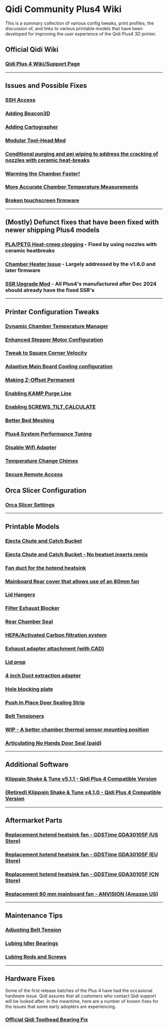 # Qidi Community Plus4 Wiki

This is a summary collection of various config tweaks, print profiles, the discussion of, and
links to various printable models that have been developed for improving the user experience
of the Qidi Plus4 3D printer.

## Official Qidi Wiki

### [Qidi Plus 4 Wiki/Support Page](https://wiki.qidi3d.com/en/X-Plus4)

---

## Issues and Possible Fixes

### [SSH Access](./content/ssh-access/README.md)

### [Adding Beacon3D](https://github.com/qidi-community/Plus4-Wiki/tree/main/content/bed-scanning-probes/Beacon3D/RevH-Normal)

### [Adding Cartographer](https://github.com/qidi-community/Plus4-Wiki/tree/main/content/bed-scanning-probes/cartographer3d)

### [Modular Tool-Head Mod](./content/modular-toolhead/README.md)

### [Conditional purging and pei wiping to address the cracking of nozzles with ceramic heat-breaks](content/conditional_purging_and_wiping/README.md)

### [Warming the Chamber Faster!](./content/tuning-for-40-percent-heater-power/README.md)

### [More Accurate Chamber Temperature Measurements](./content/chamber-heater-investigation/README.md)

### [Broken touchscreen firmware](./content/display-firmware-repair/README.md)

---

## (Mostly) Defunct fixes that have been fixed with newer shipping Plus4 models

### [PLA/PETG Heat-creep clogging](./content/nozzle-clogging-tips/README.md) - Fixed by using nozzles with ceramic heatbreaks

### [Chamber Heater Issue](./content/chamber-heater-issue/README.md) - Largely addressed by the v1.6.0 and later firmware

### [SSR Upgrade Mod](./content/heater-ssr-upgrade/README.md) - All Plus4's manufactured after Dec 2024 should already have the fixed SSR's

---

## Printer Configuration Tweaks

### [Dynamic Chamber Temperature Manager](./content/chamber-temperature-manager/README.md)

### [Enhanced Stepper Motor Configuration](./content/stepper-motor-tweaks/README.md)

### [Tweak to Square Corner Velocity](./content/square-corner-velocity/README.md)

### [Adaptive Main Board Cooling configuration](./content/adaptive-main-board-cooling)

### [Making Z-Offset Permanent](./content/making-z-offset-permanent)

### [Enabling KAMP Purge Line](./content/kamp-purging)

### [Enabling SCREWS_TILT_CALCULATE](./content/Screws-Tilt-Adjust/)

### [Better Bed Meshing](./content/more-accurate-bed-meshing/README.md)

### [Plus4 System Performance Tuning](./content/system-tuning/README.md)

### [Disable Wifi Adapter](./content/8188gu-blacklist/README.md)

### [Temperature Change Chimes](./content/temp-chime/README.md)

### [Secure Remote Access](./content/secure-remote-access/README.md)

## Orca Slicer Configuration

### [Orca Slicer Settings](./content/orca-slicer-settings)

---

## Printable Models

### [Ejecta Chute and Catch Bucket](https://www.thingiverse.com/thing:6789666)

### [Ejecta Chute and Catch Bucket - No heatset inserts remix](https://www.thingiverse.com/thing:6794632)

### [Fan duct for the hotend heatsink](https://www.thingiverse.com/thing:6782612)

### [Mainboard Rear cover that allows use of an 80mm fan](https://www.thingiverse.com/thing:6787302)

### [Lid Hangers](https://www.printables.com/model/1025183-qidi-plus-4-lid-hanger)

### [Filter Exhaust Blocker](https://www.printables.com/model/1037302-qidi-plus-4-filter-exhaust-blocker)

### [Rear Chamber Seal](https://www.printables.com/model/1040774-qidi-plus-4-rear-chamber-cover)

### [HEPA/Activated Carbon filtration system](https://www.printables.com/model/1022271-qidi-plus-4-filtration-system)

### [Exhaust adapter attachment (with CAD)](https://www.printables.com/model/1040218-qidi-plus-4-exhaust-adapter)

### [Lid prop](https://www.printables.com/model/1039528-qidi-plus4-lid-prop)

### [4 inch Duct extraction adapter](https://www.printables.com/model/1036212-qidi-plus-4-4-inch-duct)

### [Hole blocking plate](https://www.printables.com/model/1039152-qidi-4-plus-ports-cover)

### [Push In Place Door Sealing Strip](https://www.thingiverse.com/thing:6801577)

### [Belt Tensioners](https://www.printables.com/model/1044712-qidi-plus4-belt-tensioners/files)

### [WIP - A better chamber thermal sensor mounting position](https://www.thingiverse.com/thing:6802256)

### [Articulating No Hands Door Seal (paid)](https://cults3d.com/en/3d-model/tool/plus4-articulating-no-hands-door-hinge-seal)
---

## Additional Software

### [Klippain Shake & Tune v5.1.1 - Qidi Plus 4 Compatible Version](https://github.com/qidi-community/klippain_v511_for_qidi_plus4)

### [(Retired) Klippain Shake & Tune v4.1.0 - Qidi Plus 4 Compatible Version](https://github.com/qidi-community/ShakeTune-For-Plus4)

---

## Aftermarket Parts

### [Replacement hotend heatsink fan - GDSTime GDA30105F (US Store)](https://west3d.com/products/gdstime-dc-24v-30x30x10-axial-fan-24v-gda30105f-dual-ball-bearing-1200rpm-1w-06a-xh2-54)

### [Replacement hotend heatsink fan - GDSTime GDA30105F (EU Store)](https://www.hotend.eu/p/gdstime-axial-fan-sleeve-3010-24v)

### [Replacement hotend heatsink fan - GDSTime GDA30105F (CN Store)](https://www.aliexpress.com/item/1005002857100082.html)

### [Replacement 80 mm mainboard fan - ANVISION (Amazon US)](https://www.amazon.com/ANVISION-2-Pack-Brushless-Cooling-Bearing/dp/B0C18G953Z)

---

## Maintenance Tips

### [Adjusting Belt Tension](./content/adjusting-belt-tension)

### [Lubing Idler Bearings](https://drive.google.com/file/d/1_KHpMQJNxle0u21L5dIt-LYLbkvVnGiD/view)

### [Lubing Rods and Screws](./content/lube-rods-screws)

---

## Hardware Fixes

Some of the first release batches of the Plus 4 have had the occasional hardware issue.
Qidi assures that all customers who contact Qidi support will be looked after.
In the meantime, here are a number of known fixes for the issues that some early adopters are experiencing.

### [Official Qidi Toolhead Bearing Fix](https://drive.google.com/drive/folders/1O0PR0vbxy0Tv7vgcNma1JERQyz9Ir3xW)



